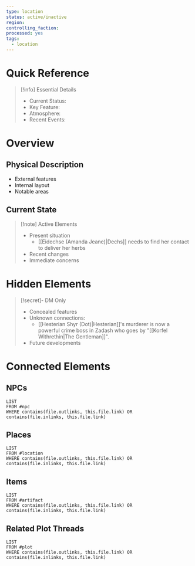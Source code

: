 ```yaml
---
type: location
status: active/inactive
region: 
controlling_faction: 
processed: yes
tags:
  - location
---
```

# Quick Reference
> [!info] Essential Details
> - Current Status:
> - Key Feature:
> - Atmosphere:
> - Recent Events:

# Overview
## Physical Description
- External features
- Internal layout
- Notable areas

## Current State
> [!note] Active Elements
> - Present situation
> 	- [[Eidechse (Amanda Jeane)|Dechs]] needs to find her contact to deliver her herbs
> - Recent changes
> - Immediate concerns

# Hidden Elements
> [!secret]- DM Only
> - Concealed features
> - Unknown connections:
> 	- [[Hesterian Shyr (Dot)|Hesterian]]'s murderer is now a powerful crime boss in Zadash who goes by "[[Korfel Withrethin|The Gentleman]]".
> - Future developments

# Connected Elements
## NPCs
```dataview
LIST
FROM #npc
WHERE contains(file.outlinks, this.file.link) OR contains(file.inlinks, this.file.link)
```
## Places
```dataview
LIST
FROM #location
WHERE contains(file.outlinks, this.file.link) OR contains(file.inlinks, this.file.link)
```
## Items
```dataview
LIST
FROM #artifact 
WHERE contains(file.outlinks, this.file.link) OR contains(file.inlinks, this.file.link)
```
## Related Plot Threads
```dataview
LIST
FROM #plot 
WHERE contains(file.outlinks, this.file.link) OR contains(file.inlinks, this.file.link)
```

